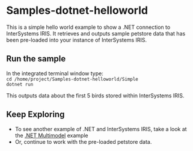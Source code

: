 # Samples-dotnet-helloworld
This is a simple hello world example to show a .NET connection to InterSystems IRIS. It retrieves and outputs sample petstore data that has been pre-loaded into your instance of InterSystems IRIS.


## Run the sample
In the integrated terminal window type:  
    `cd /home/project/Samples-dotnet-helloworld/Simple`  
    `dotnet run`  
	
This outputs data about the first 5 birds stored within InterSystems IRIS.
	
## Keep Exploring
* To see another example of .NET and InterSystems IRIS, take a look at the [.NET Multimodel](../quickstarts-multimodel-dotnet/README.md) example
* Or, continue to work with the pre-loaded petstore data.
	